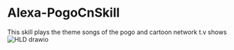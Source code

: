 # Alexa-PogoCnSkill
This skill plays the theme songs of the pogo and cartoon network t.v shows
![HLD drawio](https://github.com/srivasthavapippari/Alexa-PogoCnSkill/assets/24318892/45bb1df6-a1a7-44c2-8226-41ba96574f4b)
